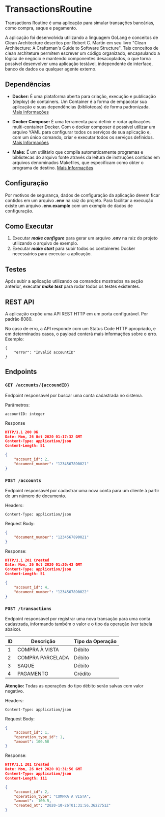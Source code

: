 # TransactionsRoutine
Transactions Routine é uma aplicação para simular transações bancárias, como compra, saque e pagamento.

A aplicação foi desenvolvida utilizando a linguagem GoLang e conceitos de Clean Architecture descritos por Robert C. Martin em seu livro "Clean Architecture: A Craftsman's Guide to Software Structure". Tais conceitos de clean architeture permitem escrever um código organizado, encapsulando a lógica de negócio e mantendo componentes desacoplados, o que torna possível desenvolver uma aplicação testável, independente de interface, banco de dados ou qualquer agente externo.

## Dependências
- **Docker:** É uma plataforma aberta para criação, execução e publicação (deploy) de containers. Um Container é a forma de empacotar sua aplicação e suas dependências (bibliotecas) de forma padronizada. [Mais Informações](https://www.docker.com/)

- **Docker Compose:** É uma ferramenta para definir e rodar aplicações multi-container Docker. Com o docker composer é possível utilizar um arquivo YAML para configurar todos os serviços de sua aplicação e, com um único comando, criar e executar todos os serviços definidos. [Mais Informações](https://docs.docker.com/compose/)
  
- **Make:** É um utilitário que compila automaticamente programas e bibliotecas do arquivo fonte através da leitura de instruções contidas em arquivos denominados Makefiles, que especificam como obter o programa de destino. [Mais Informações](https://pt.wikipedia.org/wiki/Make)

## Configuração
Por motivos de segurança, dados de configuração da aplicação devem ficar contidos em um arquivo **.env** na raiz do projeto. Para facilitar a execução existe um arquivo **.env.example** com um exemplo de dados de configuração.

## Como Executar
1. Executar ***make configure*** para gerar um arquivo **.env** na raiz do projeto utilizando o arquivo de exemplo.
2. Executar ***make start*** para subir todos os containeres Docker necessários para executar a aplicação.

## Testes
Após subir a aplicação utilizando oa comandos mostrados na seção anterior, executar ***make test*** para rodar todos os testes existentes.

## REST API

A aplicação expõe uma API REST HTTP em um porta configurável. Por padrão 8080.

No caso de erro, a API responde com um Status Code HTTP apropriado, e em determinados casos, o payload conterá mais informações sobre o erro.
Exemplo:
```
{
    "error": "Invalid accountID"
}
```

## Endpoints
### `GET /accounts/{accoundID}`

Endpoint responsável por buscar uma conta cadastrada no sistema.

Parâmetros:
```
accountID: integer
```

Response
```json
HTTP/1.1 200 OK
Date: Mon, 26 Oct 2020 01:17:32 GMT
Content-Type: application/json
Content-Length: 51

{
    "account_id": 2,
    "document_number": "1234567890021"
}
```

### `POST /accounts`

Endpoint responsável por cadastrar uma nova conta para um cliente à partir de um número de documento.

Headers:
```
Content-Type: application/json
```

Request Body:
```json
{
    "document_number": "1234567890021"
}
```

Response:
```json
HTTP/1.1 201 Created
Date: Mon, 26 Oct 2020 01:20:43 GMT
Content-Type: application/json
Content-Length: 51

{
    "account_id": 4,
    "document_number": "1234567890022"
}
```

### `POST /transactions`

Endpoint responsável por registrar uma nova transação para uma conta cadastrada, informando também o valor e o tipo da operação (ver tabela abaixo).


| ID | Descrição        | Tipo da Operação |
|----|------------------|------------------|
|  1 | COMPRA À VISTA   | Débito           |
|  2 | COMPRA PARCELADA | Débito           |
|  3 | SAQUE            | Débito           |
|  4 | PAGAMENTO        | Crédito          |

**Atenção:** Todas as operações do tipo débito serão salvas com valor negativo.

Headers:
```
Content-Type: application/json
```

Request Body:
```json
{
    "account_id": 1,
    "operation_type_id": 1,
    "amount": 100.50
}
```

Response:
```json
HTTP/1.1 201 Created
Date: Mon, 26 Oct 2020 01:31:56 GMT
Content-Type: application/json
Content-Length: 111

{
    "account_id": 2,
    "operation_type": "COMPRA A VISTA",
    "amount": -100.5,
    "created_at": "2020-10-26T01:31:56.3622751Z"
}
```